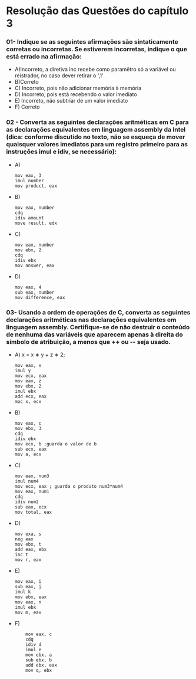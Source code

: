 # Resolução das Questões do capítulo 3

### 01- Indique se as seguintes afirmações são sintaticamente corretas ou incorretas. Se estiverem incorretas, indique o que está errado na afirmação:
- A)Incorreto, a diretiva inc recebe como paramêtro só a variável ou reistrador, no caso dever retirar o ',1'
- B)Correto
- C) Incorreto, pois não adicionar memória à memória
- D) Incorreto, pois está recebendo o valor imediato
- E) Incorreto, não subtriar de um valor imediato
- F) Correto

### 02 - Converta as seguintes declarações aritméticas em C para as declarações equivalentes em linguagem assembly da Intel (dica: conforme discutido no texto, não se esqueça de mover quaisquer valores imediatos para um registro primeiro para as instruções imul e idiv, se necessário):
- A) 
    ```assembly
    mov eax, 3
    imul number
    mov product, eax
    ```
- B)
    ```assembly
    mov eax, number
    cdq
    idiv amount
    move result, edx
    ```
- C)
    ```assembly
    mov eax, number
    mov ebx, 2
    cdq
    idiv ebx
    mov answer, eax
    ```
- D)
    ```assembly
    mov eax, 4
    sub eax, number
    mov difference, eax
    ```

### 03- Usando a ordem de operações de C, converta as seguintes declarações aritméticas nas declarações equivalentes em linguagem assembly. Certifique-se de não destruir o conteúdo de nenhuma das variáveis que aparecem apenas à direita do símbolo de atribuição, a menos que ++ ou -- seja usado.
- A) x = x ∗ y + z ∗ 2;
    ```assembly
    mov eax, x
    imul y
    mov ecx, eax
    mov eax, z
    mov ebx, 2
    imul ebx
    add ecx, eax
    moc x, ecx
    ```
- B)
    ```assembly
    mov eax, c
    mov ebx, 3
    cdq
    idiv ebx
    mov ecx, b ;guarda o valor de b
    sub ecx, eax
    mov a, ecx
    ```
- C) 
    ```assembly
    mov eax, num3
    imul num4
    mov ecx, eax ; guarda o produto num3*num4
    mov eax, num1
    cdq
    idiv num2
    sub eax, ecx
    mov total, eax
    ```
- D) 
    ```assembly
    mov exa, s
    neg eax
    mov ebx, t
    add eax, ebx
    inc t
    mov r, eax
    ```

- E)
    ```assembly
    mov eax, i
    sub eax, j
    imul k
    mov ebx, eax
    mov eax, n
    imul ebx
    mov m, eax
    ```
- F)
    ```assembly
        mov eax, c
        cdq
        idiv d
        imul e
        mov ebx, a
        sub ebx, b
        add ebx, eax
        mov q, ebx
    ```